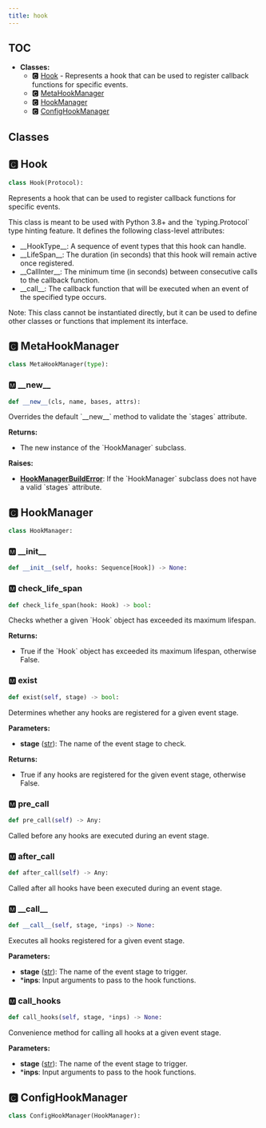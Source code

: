 ```yaml
---
title: hook
---
```


## TOC

- **Classes:**
  - 🅲 [Hook](#🅲-hook) - Represents a hook that can be used to register callback functions for specific events.
  - 🅲 [MetaHookManager](#🅲-metahookmanager)
  - 🅲 [HookManager](#🅲-hookmanager)
  - 🅲 [ConfigHookManager](#🅲-confighookmanager)

## Classes

## 🅲 Hook

```python
class Hook(Protocol):
```

Represents a hook that can be used to register callback functions for specific events.

This class is meant to be used with Python 3.8\+ and the \`typing.Protocol\` type hinting feature.
It defines the following class-level attributes:

- \_\_HookType\_\_: A sequence of event types that this hook can handle.
- \_\_LifeSpan\_\_: The duration \(in seconds\) that this hook will remain active once registered.
- \_\_CallInter\_\_: The minimum time \(in seconds\) between consecutive calls to the callback
    function.
- \_\_call\_\_: The callback function that will be executed when an event of the specified type
    occurs.

Note: This class cannot be instantiated directly, but it can be used to define other classes
    or functions that implement its interface.
## 🅲 MetaHookManager

```python
class MetaHookManager(type):
```


### 🅼 \_\_new\_\_

```python
def __new__(cls, name, bases, attrs):
```

Overrides the default \`\_\_new\_\_\` method to validate the \`stages\` attribute.

**Returns:**

- The new instance of the \`HookManager\` subclass.

**Raises:**

- **[HookManagerBuildError](../-exceptions#🅲-hookmanagerbuilderror)**: If the \`HookManager\` subclass does not have
a valid \`stages\` attribute.
## 🅲 HookManager

```python
class HookManager:
```


### 🅼 \_\_init\_\_

```python
def __init__(self, hooks: Sequence[Hook]) -> None:
```
### 🅼 check\_life\_span

```python
def check_life_span(hook: Hook) -> bool:
```

Checks whether a given \`Hook\` object has exceeded its maximum lifespan.

**Returns:**

- True if the \`Hook\` object has exceeded its maximum lifespan, otherwise False.
### 🅼 exist

```python
def exist(self, stage) -> bool:
```

Determines whether any hooks are registered for a given event stage.

**Parameters:**

- **stage** ([str](https://docs.python.org/3/library/stdtypes.html#text-sequence-type-str)): The name of the event stage to check.

**Returns:**

- True if any hooks are registered for the given event stage, otherwise False.
### 🅼 pre\_call

```python
def pre_call(self) -> Any:
```

Called before any hooks are executed during an event stage.
### 🅼 after\_call

```python
def after_call(self) -> Any:
```

Called after all hooks have been executed during an event stage.
### 🅼 \_\_call\_\_

```python
def __call__(self, stage, *inps) -> None:
```

Executes all hooks registered for a given event stage.

**Parameters:**

- **stage** ([str](https://docs.python.org/3/library/stdtypes.html#text-sequence-type-str)): The name of the event stage to trigger.
- ***inps**: Input arguments to pass to the hook functions.
### 🅼 call\_hooks

```python
def call_hooks(self, stage, *inps) -> None:
```

Convenience method for calling all hooks at a given event stage.

**Parameters:**

- **stage** ([str](https://docs.python.org/3/library/stdtypes.html#text-sequence-type-str)): The name of the event stage to trigger.
- ***inps**: Input arguments to pass to the hook functions.
## 🅲 ConfigHookManager

```python
class ConfigHookManager(HookManager):
```
